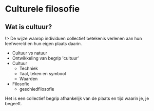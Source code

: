 # Culturele filosofie

## Wat is cultuur?

!> De wijze waarop individuen collectief betekenis verlenen aan hun leefwereld en hun eigen plaats daarin.

- Cultuur vs natuur 
- Ontwikkeling van begrip 'cultuur'
- Cultuur
    + Techniek
    + Taal, teken en symbool
    + Waarden
- Filosofie
    + geschiedfilosofie

Het is een collectief begrip afhankelijk van de plaats en tijd waarin je, je begeeft.

